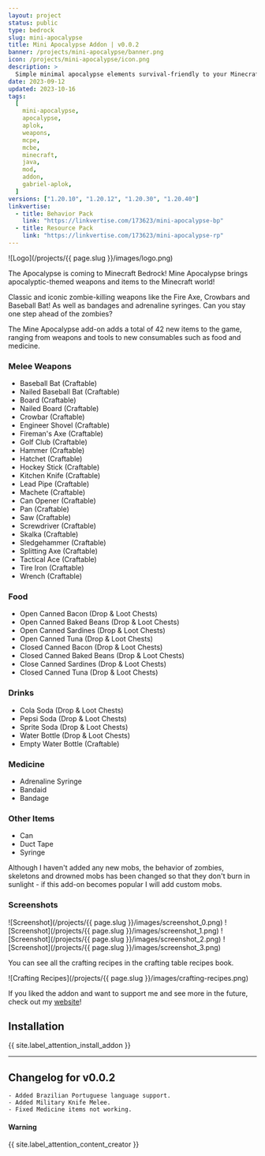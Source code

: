 ```yaml
---
layout: project
status: public
type: bedrock
slug: mini-apocalypse
title: Mini Apocalypse Addon | v0.0.2
banner: /projects/mini-apocalypse/banner.png
icon: /projects/mini-apocalypse/icon.png
description: >
  Simple minimal apocalypse elements survival-friendly to your Minecraft Bedrock with new weapons, foods and drinks.
date: 2023-09-12
updated: 2023-10-16
tags:
  [
    mini-apocalypse,
    apocalypse,
    aplok,
    weapons,
    mcpe,
    mcbe,
    minecraft,
    java,
    mod,
    addon,
    gabriel-aplok,
  ]
versions: ["1.20.10", "1.20.12", "1.20.30", "1.20.40"]
linkvertise:
  - title: Behavior Pack
    link: "https://linkvertise.com/173623/mini-apocalypse-bp"
  - title: Resource Pack
    link: "https://linkvertise.com/173623/mini-apocalypse-rp"
---
```


![Logo](/projects/{{ page.slug }}/images/logo.png)

The Apocalypse is coming to Minecraft Bedrock! Mine Apocalypse brings apocalyptic-themed weapons and items to the Minecraft world!

Classic and iconic zombie-killing weapons like the Fire Axe, Crowbars and Baseball Bat! As well as bandages and adrenaline syringes. Can you stay one step ahead of the zombies?

The Mine Apocalypse add-on adds a total of 42 new items to the game, ranging from weapons and tools to new consumables such as food and medicine.

### Melee Weapons

- Baseball Bat (Craftable)
- Nailed Baseball Bat (Craftable)
- Board (Craftable)
- Nailed Board (Craftable)
- Crowbar (Craftable)
- Engineer Shovel (Craftable)
- Fireman's Axe (Craftable)
- Golf Club (Craftable)
- Hammer (Craftable)
- Hatchet (Craftable)
- Hockey Stick (Craftable)
- Kitchen Knife (Craftable)
- Lead Pipe (Craftable)
- Machete (Craftable)
- Can Opener (Craftable)
- Pan (Craftable)
- Saw (Craftable)
- Screwdriver (Craftable)
- Skalka (Craftable)
- Sledgehammer (Craftable)
- Splitting Axe (Craftable)
- Tactical Ace (Craftable)
- Tire Iron (Craftable)
- Wrench (Craftable)

### Food

- Open Canned Bacon (Drop & Loot Chests)
- Open Canned Baked Beans (Drop & Loot Chests)
- Open Canned Sardines (Drop & Loot Chests)
- Open Canned Tuna (Drop & Loot Chests)
- Closed Canned Bacon (Drop & Loot Chests)
- Closed Canned Baked Beans (Drop & Loot Chests)
- Close Canned Sardines (Drop & Loot Chests)
- Closed Canned Tuna (Drop & Loot Chests)

### Drinks

- Cola Soda (Drop & Loot Chests)
- Pepsi Soda (Drop & Loot Chests)
- Sprite Soda (Drop & Loot Chests)
- Water Bottle (Drop & Loot Chests)
- Empty Water Bottle (Craftable)

### Medicine

- Adrenaline Syringe
- Bandaid
- Bandage

### Other Items

- Can
- Duct Tape
- Syringe

Although I haven't added any new mobs, the behavior of zombies, skeletons and drowned mobs has been changed so that they don't burn in sunlight - if this add-on becomes popular I will add custom mobs.

### Screenshots

![Screenshot](/projects/{{ page.slug }}/images/screenshot_0.png)
![Screenshot](/projects/{{ page.slug }}/images/screenshot_1.png)
![Screenshot](/projects/{{ page.slug }}/images/screenshot_2.png)
![Screenshot](/projects/{{ page.slug }}/images/screenshot_3.png)

You can see all the crafting recipes in the crafting table recipes book.

![Crafting Recipes](/projects/{{ page.slug }}/images/crafting-recipes.png)

If you liked the addon and want to support me and see more in the future, check out my [website](https://gabriel-aplok.github.io/)!

## Installation

{{ site.label_attention_install_addon }}

---

## Changelog for v0.0.2

```
- Added Brazilian Portuguese language support.
- Added Military Knife Melee.
- Fixed Medicine items not working.
```

<div class="alert alert-danger" role="alert">
  <h4 class="alert-heading">Warning</h4>
  <p>{{ site.label_attention_content_creator }}</p>
</div>
